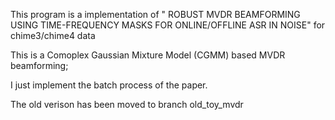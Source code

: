 This program is a implementation of " ROBUST MVDR BEAMFORMING USING TIME-FREQUENCY MASKS FOR ONLINE/OFFLINE ASR IN NOISE" for chime3/chime4 data

This is a Comoplex Gaussian Mixture Model (CGMM) based MVDR beamforming;

I just implement the batch process of the paper.

The old verison has been moved to branch old_toy_mvdr

